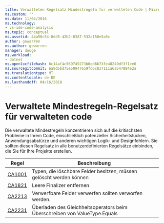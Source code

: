 ```yaml
---
title: Verwalteten Regelsatz Mindestregeln für verwalteten Code | Microsoft Docs
ms.custom: ''
ms.date: 11/04/2016
ms.technology:
- vs-ide-code-analysis
ms.topic: conceptual
ms.assetid: 44a50c54-8dd3-42b2-8387-532a150e5a6c
author: gewarren
ms.author: gewarren
manager: douge
ms.workload:
- dotnet
ms.openlocfilehash: 6c14af4c569749273b6ed6b73fe48249df3f1ee0
ms.sourcegitcommit: 6a9d5bd75e50947659fd6c837111a6a547884e2a
ms.translationtype: MT
ms.contentlocale: de-DE
ms.lasthandoff: 04/16/2018
---
```

# <a name="managed-minimum-rules-rule-set-for-managed-code"></a>Verwaltete Mindestregeln-Regelsatz für verwalteten code
Die verwaltete Mindestregeln konzentrieren sich auf die kritischsten Probleme in Ihrem Code, einschließlich potenzieller Sicherheitslücken, Anwendungsabstürze und anderen wichtigen Logik- und Designfehlern. Sie sollten diesen Regelsatz in alle benutzerdefinierten Regelsätze einbinden, die Sie für Ihre Projekte erstellen.  
  
|Regel|Beschreibung|  
|----------|-----------------|  
|[CA1001](../code-quality/ca1001-types-that-own-disposable-fields-should-be-disposable.md)|Typen, die löschbare Felder besitzen, müssen gelöscht werden können|  
|[CA1821](../code-quality/ca1821-remove-empty-finalizers.md)|Leere Finalizer entfernen|  
|[CA2213](../code-quality/ca2213-disposable-fields-should-be-disposed.md)|Verwerfbare Felder verwerfen sollten verworfen werden.|  
|[CA2231](../code-quality/ca2231-overload-operator-equals-on-overriding-valuetype-equals.md)|Überladen des Gleichheitsoperators beim Überschreiben von ValueType.Equals|
